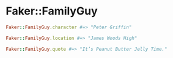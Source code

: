 # Faker::FamilyGuy

```ruby
Faker::FamilyGuy.character #=> "Peter Griffin"

Faker::FamilyGuy.location #=> "James Woods High"

Faker::FamilyGuy.quote #=> "It’s Peanut Butter Jelly Time."
```
